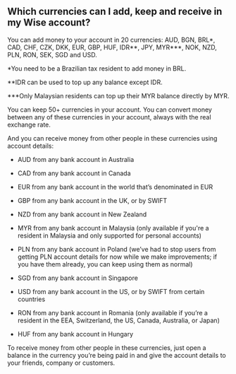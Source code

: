 ## Which currencies can I add, keep and receive in my Wise account?  
You can add money to your account in 20 currencies: AUD, BGN, BRL*, CAD, CHF, CZK, DKK, EUR, GBP, HUF, IDR**, JPY, MYR***, NOK, NZD, PLN, RON, SEK, SGD and USD. 

*You need to be a Brazilian tax resident to add money in BRL. 

**IDR can be used to top up any balance except IDR.

***Only Malaysian residents can top up their MYR balance directly by MYR.

You can keep 50+ currencies in your account. You can convert money between any of these currencies in your account, always with the real exchange rate.

And you can receive money from other people in these currencies using account details:

  * AUD from any bank account in Australia

  * CAD from any bank account in Canada

  * EUR from any bank account in the world that’s denominated in EUR

  * GBP from any bank account in the UK, or by SWIFT

  * NZD from any bank account in New Zealand

  * MYR from any bank account in Malaysia (only available if you're a resident in Malaysia and only supported for personal accounts) 

  * PLN from any bank account in Poland (we’ve had to stop users from getting PLN account details for now while we make improvements; if you have them already, you can keep using them as normal)

  * SGD from any bank account in Singapore

  * USD from any bank account in the US, or by SWIFT from certain countries

  * RON from any bank account in Romania (only available if you’re a resident in the EEA, Switzerland, the US, Canada, Australia, or Japan)

  * HUF from any bank account in Hungary




To receive money from other people in these currencies, just open a balance in the currency you’re being paid in and give the account details to your friends, company or customers.